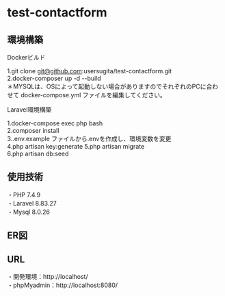 # test-contactform
## 環境構築  

Dockerビルド  

1.git clone git@github.com:usersugita/test-contactform.git  
2.docker-composer up -d --build  
＊MYSQLは、OSによって起動しない場合がありますのでそれぞれのPCに合わせて docker-compose.yml ファイルを編集してください。  

Laravel環境構築  

1.docker-compose exec php bash  
2.composer install  
3..env.example ファイルから.envを作成し、環境変数を変更  
4.php artisan key:generate
5.php artisan migrate  
6.php artisan db:seed  

  
## 使用技術  

・PHP 7.4.9  
・Laravel 8.83.27  
・Mysql 8.0.26
## ER図
## URL  
・開発環境：http://localhost/  
・phpMyadmin：http://localhost:8080/
